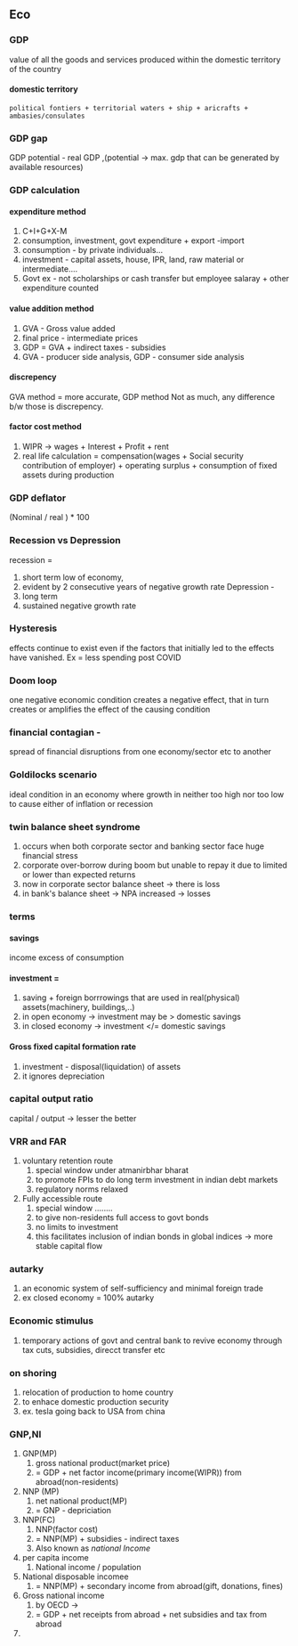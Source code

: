 ## Eco
### GDP
value of all the goods and services produced within the domestic territory of the country
#### domestic territory 
	political fontiers + territorial waters + ship + aricrafts + ambasies/consulates
### GDP gap 
GDP potential - real GDP ,(potential -> max. gdp that can be generated by available resources)
### GDP calculation
#### expenditure method
1. C+I+G+X-M
2. consumption, investment, govt expenditure + export -import
3. consumption - by private individuals...
4. investment - capital assets, house, IPR, land, raw material or intermediate....
5. Govt ex - not scholarships or cash transfer but employee salaray + other expenditure counted
#### value addition method
1. GVA - Gross value added
2. final price - intermediate prices
3. GDP = GVA + indirect taxes - subsidies
4. GVA - producer side analysis, GDP - consumer side analysis
#### discrepency
GVA method = more accurate, GDP method Not as much,
any difference b/w those is discrepency.

#### factor cost method
1. WIPR -> wages + Interest + Profit + rent
2. real life calculation = compensation(wages + Social security contribution of employer)  + operating surplus + consumption of fixed assets during production 
### GDP deflator 
(Nominal / real ) * 100
### Recession vs Depression
recession = 
1. short term low of economy,
2. evident by 2 consecutive years of negative growth rate
Depression - 
3. long term 
4. sustained negative growth rate
### Hysteresis
effects continue to exist even if the factors that initially led to the effects have vanished. Ex = less spending post COVID 
### Doom loop
one negative economic condition creates a negative effect, that in turn creates or amplifies the effect of the causing condition
### financial contagian - 
spread of financial disruptions from one economy/sector etc to another
### Goldilocks scenario
ideal condition in an economy where growth in neither too high nor too low to cause either of inflation or recession
### twin balance sheet syndrome
1. occurs when both corporate sector and banking sector face huge financial stress
2. corporate over-borrow during boom but unable to repay it due to limited or lower than expected returns
3. now in corporate sector balance sheet -> there is loss
4. in bank's balance sheet -> NPA increased -> losses
### terms
#### savings
income excess of consumption
#### investment = 
1. saving + foreign borrrowings that are used in real(physical) assets(machinery, buildings,..)
2. in open economy -> investment may be > domestic savings
3. in closed economy -> investment </= domestic savings
#### Gross fixed capital formation rate
1. investment - disposal(liquidation) of assets
2. it ignores depreciation
### capital output ratio
capital / output -> lesser the better
### VRR and FAR
1. voluntary retention route
	1. special window under atmanirbhar bharat
	2. to promote FPIs to do long term investment in indian debt markets
	3. regulatory norms relaxed
2. Fully accessible route
	1. special window ........
	2. to give non-residents full access to govt bonds
	3. no limits to investment
	4. this facilitates inclusion of indian bonds in global indices -> more stable capital flow
### autarky
1. an economic system of self-sufficiency and minimal foreign trade
2. ex closed economy = 100% autarky
### Economic stimulus
1. temporary actions of govt and central bank to revive economy through tax cuts, subsidies, direcct transfer etc
### on shoring
1. relocation of production to home country
2. to enhace domestic production security
3. ex. tesla going back to USA from china
### GNP,NI
1. GNP(MP)
	1. gross national product(market price)
	2. = GDP + net factor income(primary income(WIPR)) from abroad(non-residents)
2. NNP (MP)
	1. net national product(MP)
	2. = GNP - depriciation
3. NNP(FC)
	1. NNP(factor cost)
	2. = NNP(MP) + subsidies - indirect taxes
	3. Also known as *national Income*
4. per capita income
	1. National income / population
5. National disposable incomee
	1.  = NNP(MP) + secondary income from abroad(gift, donations, fines)
6. Gross national income  
	1. by OECD ->
	2.  = GDP + net receipts from abroad + net subsidies and tax from abroad
7. 